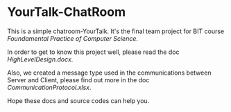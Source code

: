 # YourTalk-ChatRoom
This is a simple chatroom-YourTalk. It's the final team project for BIT course _Foundamental Practice of Computer Science_.

In order to get to know this project well, please read the doc _HighLevelDesign.docx_. 

Also, we created a message type used in the communications between Server and Client, please find out more in the doc _CommunicationProtocol.xlsx_.

Hope these docs and source codes can help you.
